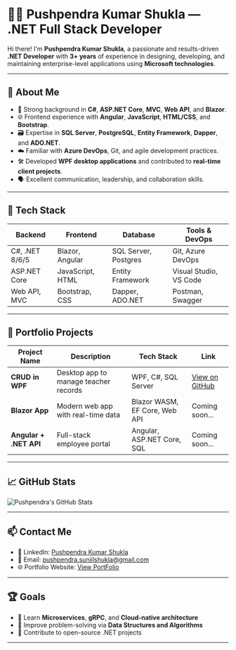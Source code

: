 # 👨‍💻 Pushpendra Kumar Shukla — .NET Full Stack Developer

Hi there! I'm **Pushpendra Kumar Shukla**, a passionate and results-driven **.NET Developer** with **3+ years** of experience in designing, developing, and maintaining enterprise-level applications using **Microsoft technologies**.

---

## 🚀 About Me

- 🔧 Strong background in **C#**, **ASP.NET Core**, **MVC**, **Web API**, and **Blazor**.
- 🌐 Frontend experience with **Angular**, **JavaScript**, **HTML/CSS**, and **Bootstrap**.
- 🗃️ Expertise in **SQL Server**, **PostgreSQL**, **Entity Framework**, **Dapper**, and **ADO.NET**.
- ☁️ Familiar with **Azure DevOps**, Git, and agile development practices.
- 🛠️ Developed **WPF desktop applications** and contributed to **real-time client projects**.
- 🗣️ Excellent communication, leadership, and collaboration skills.

---

## 🧰 Tech Stack

| Backend        | Frontend        | Database           | Tools & DevOps      |
|----------------|------------------|---------------------|----------------------|
| C#, .NET 8/6/5 | Blazor, Angular  | SQL Server, Postgres| Git, Azure DevOps    |
| ASP.NET Core   | JavaScript, HTML| Entity Framework    | Visual Studio, VS Code |
| Web API, MVC   | Bootstrap, CSS  | Dapper, ADO.NET     | Postman, Swagger     |

---

## 📁 Portfolio Projects

| Project Name | Description | Tech Stack | Link |
|--------------|-------------|------------|------|
| **CRUD in WPF** | Desktop app to manage teacher records | WPF, C#, SQL Server | [View on GitHub](https://github.com/PushpendraShukla19/CRUD-Operation-In-WPF) |
| **Blazor App** | Modern web app with real-time data | Blazor WASM, EF Core, Web API | Coming soon... |
| **Angular + .NET API** | Full-stack employee portal | Angular, ASP.NET Core, SQL | Coming soon... |

---

## 📈 GitHub Stats

![Pushpendra's GitHub Stats](https://github-readme-stats.vercel.app/api?username=PushpendraShukla19&show_icons=true&theme=radical)

---

## 📫 Contact Me

- 💼 LinkedIn: [Pushpendra Kumar Shukla](https://www.linkedin.com/in/pushpendrakumarshukla/)
- 📧 Email: [pushpendra.suniilshukla@gmail.com](mailto:pushpendra.suniilshukla@gmail.com)
- 🌐 Portfolio Website: [View PortFolio](https://pushpendrashukla19.github.io/pushpendrashukla/)

---

## 🏆 Goals

- 🌱 Learn **Microservices**, **gRPC**, and **Cloud-native architecture**
- 🧠 Improve problem-solving via **Data Structures and Algorithms**
- 🎯 Contribute to open-source .NET projects

---

